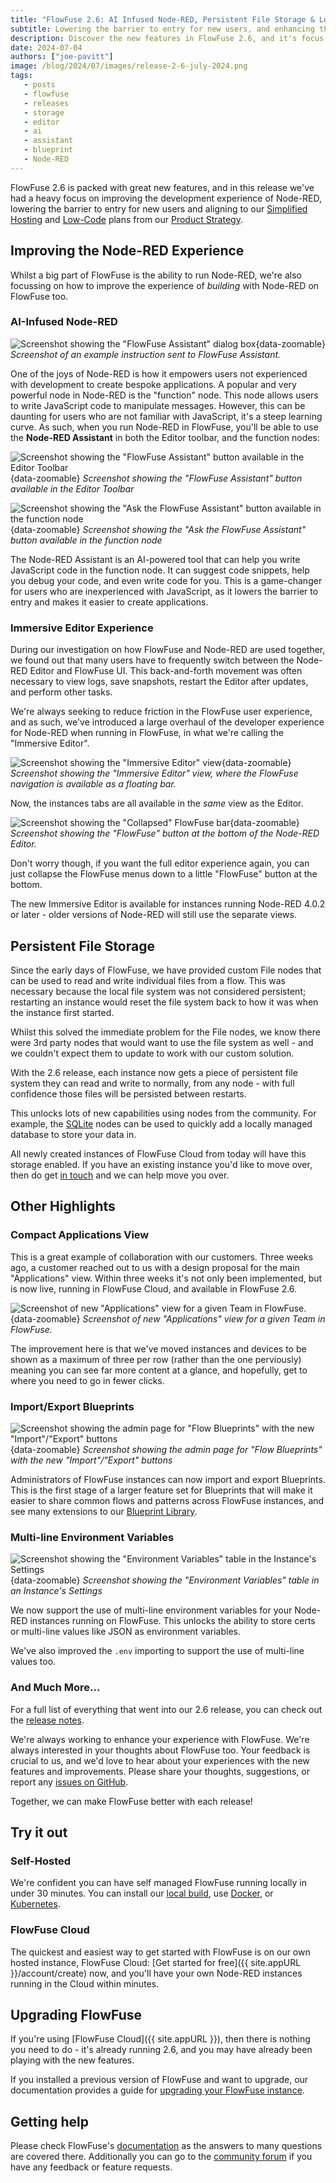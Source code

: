 ```yaml
---
title: "FlowFuse 2.6: AI Infused Node-RED, Persistent File Storage & Lots More"
subtitle: Lowering the barrier to entry for new users, and enhancing the flexibility and functionality of the platform.
description: Discover the new features in FlowFuse 2.6, and it's focus on improving the Node-RED development experience.
date: 2024-07-04
authors: ["joe-pavitt"]
image: /blog/2024/07/images/release-2-6-july-2024.png
tags:
   - posts
   - flowfuse
   - releases
   - storage
   - editor
   - ai
   - assistant
   - blueprint
   - Node-RED
---
```


FlowFuse 2.6 is packed with great new features, and in this release we've had a heavy focus on improving the development experience of Node-RED, lowering the barrier to entry for new users and aligning to our [Simplified Hosting](https://flowfuse.com/handbook/product/strategy/#simplified-hosting) and [Low-Code](https://flowfuse.com/handbook/product/strategy/#low-code) plans from our [Product Strategy](https://flowfuse.com/handbook/product/strategy/).

<!--more-->

## Improving the Node-RED Experience

Whilst a big part of FlowFuse is the ability to run Node-RED, we're also focussing on how to improve the experience of _building_ with Node-RED on FlowFuse too.

### AI-Infused Node-RED

![Screenshot showing the "FlowFuse Assistant" dialog box](./images/assistant-dialog-function-node-builder.png){data-zoomable}
_Screenshot of an example instruction sent to FlowFuse Assistant._

One of the joys of Node-RED is how it empowers users not experienced with development to create bespoke applications. A popular and very powerful node in Node-RED is the "function" node. This node allows users to write JavaScript code to manipulate messages. However, this can be daunting for users who are not familiar with JavaScript, it's a steep learning curve. As such, when you run Node-RED in FlowFuse, you'll be able to use the **Node-RED Assistant** in both the Editor toolbar, and the function nodes:

![Screenshot showing the "FlowFuse Assistant" button available in the Editor Toolbar](./images/assistant-toolbar.png){data-zoomable}
_Screenshot showing the "FlowFuse Assistant" button available in the Editor Toolbar_

![Screenshot showing the "Ask the FlowFuse Assistant" button available in the function node](./images/assistant-function-node-inline-code-lens.png){data-zoomable}
_Screenshot showing the "Ask the FlowFuse Assistant" button available in the function node_

The Node-RED Assistant is an AI-powered tool that can help you write JavaScript code in the function node. It can suggest code snippets, help you debug your code, and even write code for you. This is a game-changer for users who are inexperienced with JavaScript, as it lowers the barrier to entry and makes it easier to create applications.

### Immersive Editor Experience

During our investigation on how FlowFuse and Node-RED are used together, we found out that many users have to frequently switch between the Node-RED Editor and FlowFuse UI. This back-and-forth movement was often necessary to view logs, save snapshots, restart the Editor after updates, and perform other tasks.

We're always seeking to reduce friction in the FlowFuse user experience, and as such, we've introduced a large overhaul of the developer experience for Node-RED when running in FlowFuse, in what we're calling the "Immersive Editor".

![Screenshot showing the "Immersive Editor" view](./images/immersive-editor.png){data-zoomable}
_Screenshot showing the "Immersive Editor" view, where the FlowFuse navigation is available as a floating bar._

Now, the instances tabs are all available in the _same_ view as the Editor.

![Screenshot showing the "Collapsed" FlowFuse bar](./images/immersive-editor-collapsed.png){data-zoomable}
_Screenshot showing the "FlowFuse" button at the bottom of the Node-RED Editor._

Don't worry though, if you want the full editor experience again, you can just collapse the FlowFuse menus down to a little "FlowFuse" button at the bottom.

The new Immersive Editor is available for instances running Node-RED 4.0.2 or later - older versions of Node-RED will still use the separate views.

## Persistent File Storage

Since the early days of FlowFuse, we have provided custom File nodes that can be used to read and write individual files from a flow. This was necessary because the local file system was not considered persistent; restarting an instance would reset the file system back to how it was when the instance first started. 

Whilst this solved the immediate problem for the File nodes, we know there were 3rd party nodes that would want to use the file system as well - and we couldn't expect them to update to work with our custom solution.

With the 2.6 release, each instance now gets a piece of persistent file system they can read and write to normally, from any node - with full confidence those files will be persisted between restarts.

This unlocks lots of new capabilities using nodes from the community. For example, the [SQLite](https://flows.nodered.org/node/node-red-node-sqlite) nodes can be used to quickly add a locally managed database to store your data in.

All newly created instances of FlowFuse Cloud from today will have this storage enabled. If you have an existing instance you'd like to move over, then do get [in touch](https://flowfuse.com/contact-us/) and we can help move you over.

## Other Highlights

### Compact Applications View

This is a great example of collaboration with our customers. Three weeks ago, a customer reached out to us with a design proposal for the main "Applications" view. Within three weeks it's not only been implemented, but is now live, running in FlowFuse Cloud, and available in FlowFuse 2.6.

![Screenshot of new "Applications" view for a given Team in FlowFuse.](./images/compact-applications-view.png){data-zoomable}
_Screenshot of new "Applications" view for a given Team in FlowFuse._

The improvement here is that we've moved instances and devices to be shown as a maximum of three per row (rather than the one perviously) meaning you can see far more content at a glance, and hopefully, get to where you need to go in fewer clicks.

### Import/Export Blueprints

![Screenshot showing the admin page for "Flow Blueprints" with the new "Import"/"Export" buttons](./images/blueprint-import-export.png){data-zoomable}
_Screenshot showing the admin page for "Flow Blueprints" with the new "Import"/"Export" buttons_

Administrators of FlowFuse instances can now import and export Blueprints. This is the first stage of a larger feature set for Blueprints that will make it easier to share common flows and patterns across FlowFuse instances, and see many extensions to our [Blueprint Library](https://flowfuse.com/blueprints/).

### Multi-line Environment Variables

![Screenshot showing the "Environment Variables" table in the Instance's Settings](./images/multiline-env-vars.png){data-zoomable}
_Screenshot showing the "Environment Variables" table in an Instance's Settings_

We now support the use of multi-line environment variables for your Node-RED instances running on FlowFuse. This unlocks the ability to store certs or multi-line values like JSON as environment variables.

We've also improved the `.env` importing to support the use of multi-line values too.

### And Much More...

For a full list of everything that went into our 2.6 release, you can check out the [release notes](https://github.com/FlowFuse/flowfuse/releases/tag/v2.6.0).

We're always working to enhance your experience with FlowFuse. We're always interested in your thoughts about FlowFuse too. Your feedback is crucial to us, and we'd love to hear about your experiences with the new features and improvements. Please share your thoughts, suggestions, or report any [issues on GitHub](https://github.com/FlowFuse/flowfuse/issues/new/choose). 

Together, we can make FlowFuse better with each release!

## Try it out

### Self-Hosted

We're confident you can have self managed FlowFuse running locally in under 30 minutes. You can install our [local build](/docs/contribute/local/), use [Docker](/docs/install/docker/), or [Kubernetes](/docs/install/kubernetes/).

### FlowFuse Cloud

The quickest and easiest way to get started with FlowFuse is on our own hosted instance, FlowFuse Cloud: [Get started for free]({{ site.appURL }}/account/create) now, and you'll have your own Node-RED instances running in the Cloud within minutes.

## Upgrading FlowFuse

If you're using [FlowFuse Cloud]({{ site.appURL }}), then there is nothing you need to do - it's already running 2.6, and you may have already been playing with the new features.

If you installed a previous version of FlowFuse and want to upgrade, our documentation provides a
guide for [upgrading your FlowFuse instance](/docs/upgrade/).

## Getting help

Please check FlowFuse's [documentation](/docs/) as the answers to many questions are covered there. Additionally you can go to the [community forum](https://discourse.nodered.org/c/vendors/flowfuse/24) if you have
any feedback or feature requests.
